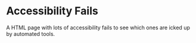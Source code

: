 # Accessibility Fails

A HTML page with lots of accessibility fails to see which ones are icked up by automated tools.